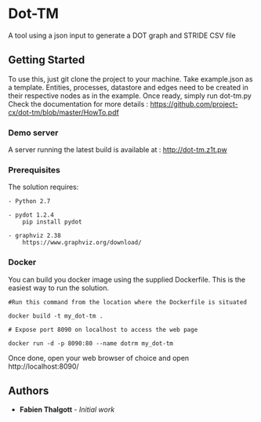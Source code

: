# Dot-TM

A tool using a json input to generate a DOT graph and STRIDE CSV file



## Getting Started

To use this, just git clone the project to your machine. 
Take example.json as a template. Entities, processes, datastore and edges need to be created in their respective nodes as in the example.
Once ready, simply run dot-tm.py
Check the documentation for more details : https://github.com/project-cx/dot-tm/blob/master/HowTo.pdf

### Demo server

A server running the latest build is available at : http://dot-tm.z1t.pw

### Prerequisites

The solution requires: 

	- Python 2.7
	
	- pydot 1.2.4
		pip install pydot
		
	- graphviz 2.38 
		https://www.graphviz.org/download/

### Docker
You can build you docker image using the supplied Dockerfile. This is the easiest way to run the solution.

`#Run this command from the location where the Dockerfile is situated`

`docker build -t my_dot-tm . `

`# Expose port 8090 on localhost to access the web page`

`docker run -d -p 8090:80 --name dotrm my_dot-tm `

Once done, open your web browser of choice and open http://localhost:8090/


## Authors

* **Fabien Thalgott** - *Initial work* 



